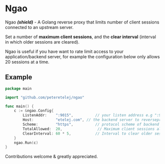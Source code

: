 # Ngao 

Ngao **_(shield)_** - A Golang reverse proxy that limits number of client sessions connected to an upstream server.

Set a number of __maximum client sessions__, and the __clear interval__ (interval in which older sessions are cleared).

Ngao is useful if you have want to rate limit access to your application/backend server, for example the configuration below only allows 20 sessions at a time.

## Example

```go
package main

import "github.com/peteretelej/ngao"

func main() {
	c := &ngao.Config{
		ListenAddr:    ":9015",          // your listen address e.g ":9010"
		Host:          "etelej.com", // the backend server to reverseproxy
		Scheme:        "https",          // protocol scheme of backend host e.g. https, http
		TotalAllowed:  20,                // Maximum client sessions allowed
		ClearInterval: 60 * 5,           // Interval to clear older sessions (secs)
	}
	ngao.Run(c)
}
```


Contributions welcome & greatly appreciated.


